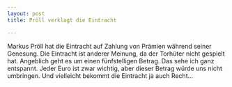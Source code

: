 ```yaml
---
layout: post
title: Pröll verklagt die Eintracht

---
```


Markus Pröll hat die Eintracht auf Zahlung von Prämien während seiner Genesung. Die Eintracht ist anderer Meinung, da der Torhüter nicht gespielt hat. Angeblich geht es um einen fünfstelligen Betrag. Das sehe ich ganz entspannt. Jeder Euro ist zwar wichtig, aber dieser Betrag würde uns nicht umbringen. Und vielleicht bekommt die Eintracht ja auch Recht...


